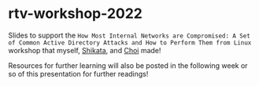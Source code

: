# rtv-workshop-2022

Slides to support the `How Most Internal Networks are Compromised: A Set of Common Active Directory Attacks and How to Perform Them from Linux` workshop that myself, [Shikata](https://twitter.com/shikata_vx), and [Choi](https://twitter.com/_choisec) made!

Resources for further learning will also be posted in the following week or so of this presentation for further readings!
